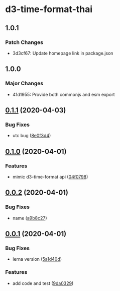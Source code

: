 # d3-time-format-thai

## 1.0.1

### Patch Changes

- 3d3cf67: Update homepage link in package.json

## 1.0.0

### Major Changes

- 41d1955: Provide both commonjs and esm export

## [0.1.1](https://github.com/apache-superset/d3-time-format-thai/compare/v0.1.0...v0.1.1) (2020-04-03)

### Bug Fixes

- utc bug ([8e0f3d4](https://github.com/apache-superset/d3-time-format-thai/commit/8e0f3d44be972df4d693a9bcee854b523c9e793f))

## [0.1.0](https://github.com/apache-superset/d3-time-format-thai/compare/v0.0.2...v0.1.0) (2020-04-01)

### Features

- mimic d3-time-format api ([04f0798](https://github.com/apache-superset/d3-time-format-thai/commit/04f079854f8cc785c9f0ad6e8209604d33c34c42))

## [0.0.2](https://github.com/apache-superset/d3-time-format-thai/compare/v0.0.1...v0.0.2) (2020-04-01)

### Bug Fixes

- name ([a9b8c27](https://github.com/apache-superset/d3-time-format-thai/commit/a9b8c276e8dc245a5a947ff932f021cb18096f00))

## [0.0.1](https://github.com/apache-superset/d3-time-format-thai/compare/9da03299c8b18b0833af962e3ec0fd7c31c23353...v0.0.1) (2020-04-01)

### Bug Fixes

- lerna version ([5a1d40d](https://github.com/apache-superset/d3-time-format-thai/commit/5a1d40d3670c83f62da06b75fb1c875a6887e41d))

### Features

- add code and test ([9da0329](https://github.com/apache-superset/d3-time-format-thai/commit/9da03299c8b18b0833af962e3ec0fd7c31c23353))
